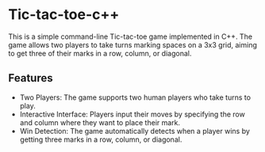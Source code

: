 # Tic-tac-toe-c++

This is a simple command-line Tic-tac-toe game implemented in C++. The game allows two players to take turns marking spaces on a 3x3 grid, aiming to get three of their marks in a row, column, or diagonal.

## Features

- Two Players: The game supports two human players who take turns to play.
- Interactive Interface: Players input their moves by specifying the row and column where they want to place their mark.
- Win Detection: The game automatically detects when a player wins by getting three marks in a row, column, or diagonal.
